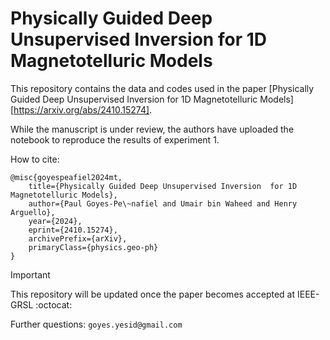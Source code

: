 # Physically Guided Deep Unsupervised Inversion  for 1D Magnetotelluric Models
This repository contains the data and codes used in the paper [Physically Guided Deep Unsupervised Inversion for 1D
Magnetotelluric Models][https://arxiv.org/abs/2410.15274]. 

While the manuscript is under review, the authors have uploaded the notebook to reproduce the results of experiment 1. 

How to cite:
```
@misc{goyespeafiel2024mt,
    title={Physically Guided Deep Unsupervised Inversion  for 1D Magnetotelluric Models},
    author={Paul Goyes-Pe\~nafiel and Umair bin Waheed and Henry Arguello},
    year={2024},
    eprint={2410.15274},
    archivePrefix={arXiv},
    primaryClass={physics.geo-ph}
}
```
> [!IMPORTANT]
> This repository will be updated once the paper becomes accepted at IEEE-GRSL :octocat:

Further questions: ```goyes.yesid@gmail.com ```
